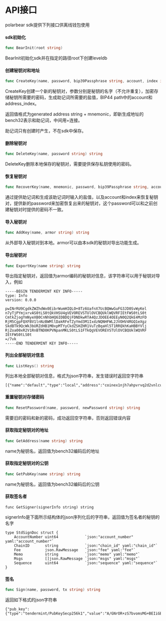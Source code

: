 # API接口

polarbear sdk提供下列接口供离线钱包使用

#### sdk初始化

```go
func BearInit(root string)
```

BearInit初始化sdk并在指定的路径root下创建leveldb

#### 创建秘钥对和地址

```go
func CreateKey(name, password, bip39Passphrase string, account, index int) string
```

CreateKey创建一个新的秘钥对，参数分别是秘钥的名字（不允许重复），加密存储秘钥所需要的密码，生成助记词所需要的盐值，BIP44 path中的account和address_index。

返回值格式为generated address string + mnemonic，即新生成地址的bench32表示和助记词，中间用+连接。

助记词只有创建时产生，不在sdk中保存。

#### 删除秘钥对

```go
func DeleteKey(name, password string) string
```

DeleteKey删除本地保存的秘钥对，需要提供保存私钥使用的密码。

#### 恢复秘钥对

```go
func RecoverKey(name, mnemonic, password, bip39Passphrase string, account, index int) string
```

通过提供助记词和生成该助记词时输入的盐值，以及account和index来恢复秘钥对，提供新的password来加密恢复出来的秘钥对，这个password可以和之前创建秘钥对时提供的密码不一致。

#### 导入秘钥对

```go
func AddKey(name, armor string) string
```

从外部导入秘钥对到本地。armor可以由本sdk的秘钥对导出功能生成。

#### 导出秘钥对

```go
func ExportKey(name string) string
```

导出指定秘钥对，返回值为armor编码的秘钥对信息，该字符串可以用于秘钥对导入，例如

```
-----BEGIN TENDERMINT KEY INFO-----
type: Info
version: 0.0.0

pwINrRU9CgdkZWZhdWx0EibrWumHIQLO+8Tz6UafnX7UcBQWwGuFG3JD0SvWyKel
n7yTjPYmjxrvAS0tLS0tQkVHSU4gVEVOREVSTUlOVCBQUklWQVRFIEtFWS0tLS0t
CmtkZjogYmNyeXB0CnNhbHQ6IDBDQjFDNDkwRTA4QzJDOEE4OEEyN0Q2QkE4MzFD
RjM5CgpFQXFBV1lnNzBWMllDakRFeTZyYmd3M1IxdzNQNHFWL2JVOHV4RGQ1eXgz
SkdBTk9QcWk3bURZdHB1M0xpMTYyCkdZSHZHR1VuTzBqaHl5T1RRQkhKaHBBYVlj
RjZoa00xR2V1RnBTND0KPVNpanMKLS0tLS1FTkQgVEVOREVSTUlOVCBQUklWQVRF
IEtFWS0tLS0t
=/7vk
-----END TENDERMINT KEY INFO-----
```

#### 列出全部秘钥对信息

```go
func ListKeys() string
```

列出本地全部秘钥对信息，格式为json字符串，发生错误时返回空字符串

```
[{"name":"default","type":"local","address":"coinex1njh7ahpvrvq2d2vnlcuhzlnj0whe2kzgnwe8c6","pubkey":"coinexpub1addwnpepqt80h38na9rfl8t763cpg9kqdwz3kujr6y4adj985k0meyuv7cng7zvfy0a"}]
```

#### 重置秘钥对存储密码

```go
func ResetPassword(name, password, newPassword string) string
```

需要旧的密码和新的密码，成功返回空字符串，否则返回错误内容

#### 获取指定秘钥对的地址

```go
func GetAddress(name string) string
```

name为秘钥名，返回值为bench32编码后的地址

#### 获取指定秘钥对的公钥

```go
func GetPubKey(name string) string
```

name为秘钥名，返回值为bench32编码后的公钥

#### 获取签名者

```
func GetSigner(signerInfo string) string
```

signerInfo是下面所示结构体的json序列化后的字符串，返回值为签名者的秘钥的名字

```
type StdSignDoc struct {
	AccountNumber uint64            `json:"account_number" yaml:"account_number"`
	ChainID       string            `json:"chain_id" yaml:"chain_id"`
	Fee           json.RawMessage   `json:"fee" yaml:"fee"`
	Memo          string            `json:"memo" yaml:"memo"`
	Msgs          []json.RawMessage `json:"msgs" yaml:"msgs"`
	Sequence      uint64            `json:"sequence" yaml:"sequence"`
}
```

#### 签名

```go
func Sign(name, password, tx string) string 
```

返回如下格式的json字符串

```
{"pub_key":{"type":"tendermint/PubKeySecp256k1","value":"A/GNrOR+zS7bvomsMG+BEIiGB8H+EvIDWGqfMOO5GVVV"},"signature":"pxUS22oste4S3Bmix5LDYgns27Lf5NxZH1duGdT+Yu5Fvz2kYOieeb5j/nxvjdM1TQ5wQUPo47vnWW+1fnjuiQ=="}
```

